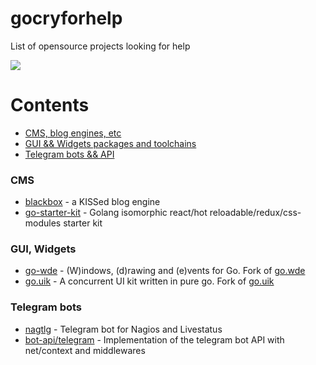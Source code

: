 # gocryforhelp
List of opensource projects looking for help

![](https://raw.githubusercontent.com/ninedraft/gocryforhelp/master/GCFH.png)

# Contents
  - [CMS, blog engines, etc](#cms)
  - [GUI && Widgets packages and toolchains](#gui-widgets)
  - [Telegram bots && API](#telegram-bots)


### CMS

* [blackbox](https://github.com/ninedraft/blackbox) - a KISSed blog engine
* [go-starter-kit](https://github.com/olebedev/go-starter-kit) - Golang isomorphic react/hot reloadable/redux/css-modules starter kit


### GUI, Widgets

* [go-wde](https://github.com/kirillDanshin/go-wde) - (W)indows, (d)rawing and (e)vents for Go. Fork of [go.wde](https://github.com/skelterjohn/go.wde)
* [go.uik](https://github.com/kirillDanshin/go.uik) - A concurrent UI kit written in pure go. Fork of [go.uik](https://github.com/skelterjohn/go.uik)

### Telegram bots
* [nagtlg](https://github.com/diphost/nagtlg/) - Telegram bot for Nagios and Livestatus 
* [bot-api/telegram](https://github.com/bot-api/telegram/) - Implementation of the telegram bot API with net/context and middlewares 

